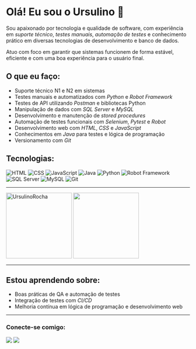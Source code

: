 # Olá! Eu sou o Ursulino 👋

Sou apaixonado por tecnologia e qualidade de software, com experiência em *suporte técnico*, *testes manuais*, *automação de testes* e conhecimento prático em diversas tecnologias de desenvolvimento e banco de dados.

Atuo com foco em garantir que sistemas funcionem de forma estável, eficiente e com uma boa experiência para o usuário final.

## O que eu faço:

- Suporte técnico N1 e N2 em sistemas
- Testes manuais e automatizados com *Python* e *Robot Framework*  
- Testes de API utilizando *Postman* e bibliotecas Python  
- Manipulação de dados com *SQL Server* e *MySQL*  
- Desenvolvimento e manutenção de *stored procedures*  
- Automação de testes funcionais com *Selenium*, *Pytest* e *Robot*  
- Desenvolvimento web com *HTML*, *CSS* e *JavaScript*  
- Conhecimentos em *Java* para testes e lógica de programação  
- Versionamento com *Git*

## Tecnologias:

![HTML](https://img.shields.io/badge/HTML5-E34F26?style=flat&logo=html5&logoColor=white)
![CSS](https://img.shields.io/badge/CSS3-1572B6?style=flat&logo=css3&logoColor=white)
![JavaScript](https://img.shields.io/badge/JavaScript-F7DF1E?style=flat&logo=javascript&logoColor=black)
![Java](https://img.shields.io/badge/Java-007396?style=flat&logo=java&logoColor=white)
![Python](https://img.shields.io/badge/Python-3776AB?style=flat&logo=python&logoColor=white)
![Robot Framework](https://img.shields.io/badge/Robot_Framework-000000?style=flat&logo=robot-framework&logoColor=white)
![SQL Server](https://img.shields.io/badge/SQL%20Server-CC2927?style=flat&logo=microsoftsqlserver&logoColor=white)
![MySQL](https://img.shields.io/badge/MySQL-4479A1?style=flat&logo=mysql&logoColor=white)
![Git](https://img.shields.io/badge/Git-F05032?style=flat&logo=git&logoColor=white)

---

<!--<a href="https://github.com/Ursulinocosta">-->
<img height="180em" src="https://github-readme-streak-stats.herokuapp.com/?user=UrsulinoRocha&theme=dark" alt = "UrsulinoRocha" /> <img height="180em" src="https://github-readme-stats.vercel.app/api/top-langs/?username=UrsulinoRocha&layout=compact&langs_count=7&theme=dark"/>

---

## Estou aprendendo sobre:

- Boas práticas de QA e automação de testes  
- Integração de testes com *CI/CD*  
- Melhoria contínua em lógica de programação e desenvolvimento web

---

### Conecte-se comigo:

<a href="https://www.linkedin.com/in/ursulinorocha/" target="_blank"><img src="https://img.shields.io/badge/-LinkedIn-%230077B5?style=for-the-badge&logo=linkedin&logoColor=white" target="_blank"></a> 
 <a href="mailto:ursulinorocha9@gmail.com"><img src="https://img.shields.io/badge/-Gmail-%23333?style=for-the-badge&logo=gmail&logoColor=white" target="_blank"></a>
